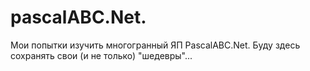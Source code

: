# pascalABC.Net.
Мои попытки изучить многогранный ЯП PascalABC.Net.
Буду здесь сохранять свои (и не только) "шедевры"...
